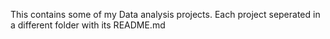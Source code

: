 This contains some of my Data analysis projects.
Each project seperated in a different folder with its README.md
